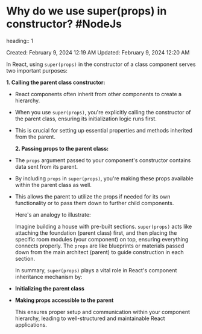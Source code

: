 # Why do we use super(props) in constructor? #NodeJs 
heading:: 1

Created: February 9, 2024 12:19 AM
Updated: February 9, 2024 12:20 AM

In React, using `super(props)` in the constructor of a class component serves two important purposes:

**1. Calling the parent class constructor:**
- React components often inherit from other components to create a hierarchy.
- When you use `super(props)`, you're explicitly calling the constructor of the parent class, ensuring its initialization logic runs first.
- This is crucial for setting up essential properties and methods inherited from the parent.
  
  **2. Passing props to the parent class:**
- The `props` argument passed to your component's constructor contains data sent from its parent.
- By including `props` in `super(props)`, you're making these props available within the parent class as well.
- This allows the parent to utilize the props if needed for its own functionality or to pass them down to further child components.
  
  Here's an analogy to illustrate:
  
  Imagine building a house with pre-built sections. `super(props)` acts like attaching the foundation (parent class) first, and then placing the specific room modules (your component) on top, ensuring everything connects properly. The `props` are like blueprints or materials passed down from the main architect (parent) to guide construction in each section.
  
  In summary, `super(props)` plays a vital role in React's component inheritance mechanism by:
- **Initializing the parent class**
- **Making props accessible to the parent**
  
  This ensures proper setup and communication within your component hierarchy, leading to well-structured and maintainable React applications.